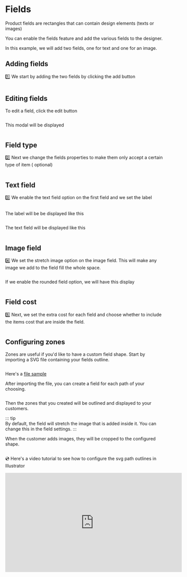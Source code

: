 # Fields

Product fields are rectangles that can contain design elements (texts or images)

You can enable the fields feature and add the various fields to the designer.

In this example, we will add two fields, one for text and one for an image.

## Adding fields

:one: We start by adding the two fields by clicking the add
button <img srcset="/productdesigner/images/add-field-btn.jpg 2x" class="v-middle">

<img srcset="/productdesigner/images/product-fields.jpg 2x" class="border">

## Editing fields

To edit a field, click the edit button

<img srcset="/productdesigner/images/edit-field-btn.jpg 2x">

This modal will be displayed

<img srcset="/productdesigner/images/edit-field-modal.jpg 2x" class="border">

## Field type

:two: Next we change the fields properties to make them only accept a certain type of item (
optional)

<img srcset="/productdesigner/images/field-edit.jpg 2x" class="border">

## Text field

:three: We enable the text field option on the first field and we set the label

<img srcset="/productdesigner/images/edit-text-field.jpg 2x" class="border">

The label will be be displayed like this

<img srcset="/productdesigner/images/field-label.jpg 2x" class="border">

The text field will be displayed like this

<img srcset="/productdesigner/images/text-field-display.jpg 2x">

## Image field

:four: We set the stretch image option on the image field. This will make any image we add to the
field fill the whole space.

<img srcset="/productdesigner/images/stretch-image.jpg 2x" class="border">

If we enable the rounded field option, we will have this display

<img srcset="/productdesigner/images/rounded-field.jpg 2x" class="border">

## Field cost

:five: Next, we set the extra cost for each field and choose whether to include the items cost that
are inside the field.

<img srcset="/productdesigner/images/field-cost.jpg 2x" class="border">

## Configuring zones

Zones are useful if you'd like to have a custom field shape. Start by importing a SVG file
containing your fields outline.

<img srcset="/productdesigner/images/zones-svg.jpg 2x">

Here's a [file sample](/productdesigner/files/sample.svg ':ignore')

After importing the file, you can create a field for each path of your choosing.

<img loading="lazy" srcset="/productdesigner/images/zone-create-field.gif 2x" class="border">

Then the zones that you created will be outlined and displayed to your customers.
<img srcset="/productdesigner/images/zones-outline.jpg 2x" class="border">

::: tip  
By default, the field will stretch the image that is added inside it. You can change this in the
field settings.
:::

When the customer adds images, they will be cropped to the configured shape.

<img srcset="/productdesigner/images/zones-collage.jpg 2x" class="border">

:cd: Here's a video tutorial to see how to configure the svg path outlines in Illustrator

<iframe width="560" height="315" src="https://www.youtube.com/embed/psqLMEG-BSM" title="YouTube video player" frameborder="0" allow="accelerometer; autoplay; clipboard-write; encrypted-media; gyroscope; picture-in-picture" allowfullscreen></iframe>
